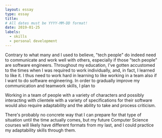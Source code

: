 ```yaml
---
layout: essay
type: essay
title: 
# All dates must be YYYY-MM-DD format!
date: 2019-01-25
labels:
  - skills
  - personal development
---
```


Contrary to what many and I used to believe, "tech people" do indeed need to communicate and work well with others, especially if those "tech people" are software engineers. Throughout my education, I've gotten accustomed to the times when I was required to work individually, and, in fact, I learned to like it. I thus need to work hard in learning to like working in a team also if I want to do software engineering. In order to gradually improve my communication and teamwork skills, I plan to 

Working in a team of people with a variety of characters and possibly interacting with clientele with a variety of specifications for their software would also require adaptability and the ability to take and process criticism. 

There's probably no concrete way that I can prepare for that type of situation until the time actually comes, but my future Computer Science courses will likely have different formats from my last, and I could practice my adaptability skills through them. 







